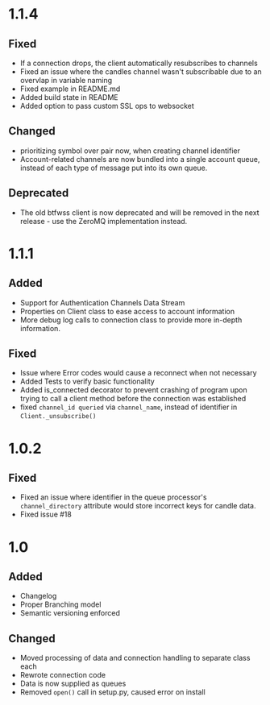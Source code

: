 # 1.1.4

## Fixed
- If a connection drops, the client automatically resubscribes to channels
- Fixed an issue where the candles channel wasn't subscribable due to an overvlap
in variable naming
- Fixed example in README.md
- Added build state in README
- Added option to pass custom SSL ops to websocket
## Changed
- prioritizing symbol over pair now, when creating channel identifier
- Account-related channels are now bundled into a single account queue, instead of each type
of message put into its own queue.

## Deprecated
- The old btfwss client is now deprecated and will be removed in the next release - use the ZeroMQ
implementation instead.


# 1.1.1

## Added
- Support for Authentication Channels Data Stream
- Properties on Client class to ease access to account information
- More debug log calls to connection class to provide more in-depth information.

## Fixed
- Issue where Error codes would cause a reconnect when not necessary
- Added Tests to verify basic functionality
- Added is_connected decorator to prevent crashing of program upon trying
to call a client method before the connection was established
- fixed `channel_id queried` via `channel_name`, instead of identifier in `Client._unsubscribe()`


# 1.0.2

## Fixed
- Fixed an issue where identifier in the queue processor's `channel_directory` attribute would store incorrect keys for candle data. 
- Fixed issue #18


# 1.0

## Added
- Changelog
- Proper Branching model
- Semantic versioning enforced

## Changed
- Moved processing of data and connection handling to separate class each
- Rewrote connection code
- Data is now supplied as queues
- Removed `open()` call in setup.py, caused error on install

